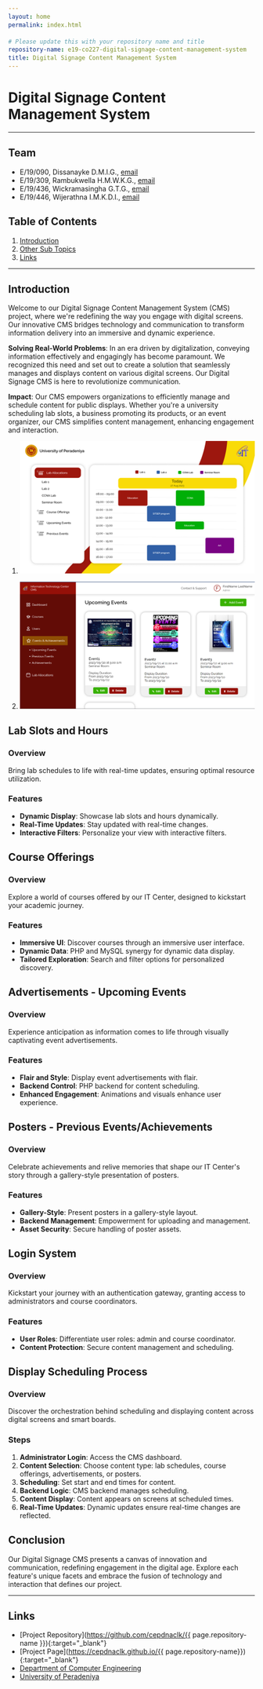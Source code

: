 ```yaml
---
layout: home
permalink: index.html

# Please update this with your repository name and title
repository-name: e19-co227-digital-signage-content-management-system
title: Digital Signage Content Management System
---
```


[comment]: # "This is the standard layout for the project, but you can clean this and use your own template"

# Digital Signage Content Management System

---

<!-- 
This is a sample image, to show how to add images to your page. To learn more options, please refer [this](https://projects.ce.pdn.ac.lk/docs/faq/how-to-add-an-image/)

![Sample Image](./images/sample.png)
 -->

## Team
-  E/19/090, Dissanayke D.M.I.G., [email](mailto:e19090@eng.pdn.ac.lk)
-  E/19/309, Rambukwella H.M.W.K.G., [email](mailto:e19309@eng.pdn.ac.lk)
-  E/19/436, Wickramasingha G.T.G., [email](mailto:e19436@eng.pdn.ac.lk)
-  E/19/446, Wijerathna I.M.K.D.I., [email](mailto:e19446@eng.pdn.ac.lk)

## Table of Contents
1. [Introduction](#introduction)
2. [Other Sub Topics](#other-sub-topics)
3. [Links](#links)

---

## Introduction

Welcome to our Digital Signage Content Management System (CMS) project, where we're redefining the way you engage with digital screens. Our innovative CMS bridges technology and communication to transform information delivery into an immersive and dynamic experience.

**Solving Real-World Problems**: In an era driven by digitalization, conveying information effectively and engagingly has become paramount. We recognized this need and set out to create a solution that seamlessly manages and displays content on various digital screens. Our Digital Signage CMS is here to revolutionize communication.

**Impact**: Our CMS empowers organizations to efficiently manage and schedule content for public displays. Whether you're a university scheduling lab slots, a business promoting its products, or an event organizer, our CMS simplifies content management, enhancing engagement and interaction.

1. ![Smart TV - Public Display](./images/public.png)

2. ![Admin Web Pages](./images/admin.png)

## Lab Slots and Hours

### Overview

Bring lab schedules to life with real-time updates, ensuring optimal resource utilization.

### Features

- **Dynamic Display**: Showcase lab slots and hours dynamically.
- **Real-Time Updates**: Stay updated with real-time changes.
- **Interactive Filters**: Personalize your view with interactive filters.

## Course Offerings

### Overview

Explore a world of courses offered by our IT Center, designed to kickstart your academic journey.

### Features

- **Immersive UI**: Discover courses through an immersive user interface.
- **Dynamic Data**: PHP and MySQL synergy for dynamic data display.
- **Tailored Exploration**: Search and filter options for personalized discovery.

## Advertisements - Upcoming Events

### Overview

Experience anticipation as information comes to life through visually captivating event advertisements.

### Features

- **Flair and Style**: Display event advertisements with flair.
- **Backend Control**: PHP backend for content scheduling.
- **Enhanced Engagement**: Animations and visuals enhance user experience.

## Posters - Previous Events/Achievements

### Overview

Celebrate achievements and relive memories that shape our IT Center's story through a gallery-style presentation of posters.

### Features

- **Gallery-Style**: Present posters in a gallery-style layout.
- **Backend Management**: Empowerment for uploading and management.
- **Asset Security**: Secure handling of poster assets.

## Login System

### Overview

Kickstart your journey with an authentication gateway, granting access to administrators and course coordinators.

### Features

- **User Roles**: Differentiate user roles: admin and course coordinator.
- **Content Protection**: Secure content management and scheduling.

## Display Scheduling Process

### Overview

Discover the orchestration behind scheduling and displaying content across digital screens and smart boards.

### Steps

1. **Administrator Login**: Access the CMS dashboard.
2. **Content Selection**: Choose content type: lab schedules, course offerings, advertisements, or posters.
3. **Scheduling**: Set start and end times for content.
4. **Backend Logic**: CMS backend manages scheduling.
5. **Content Display**: Content appears on screens at scheduled times.
6. **Real-Time Updates**: Dynamic updates ensure real-time changes are reflected.

## Conclusion

Our Digital Signage CMS presents a canvas of innovation and communication, redefining engagement in the digital age. Explore each feature's unique facets and embrace the fusion of technology and interaction that defines our project.

---






## Links

- [Project Repository](https://github.com/cepdnaclk/{{ page.repository-name }}){:target="_blank"}
- [Project Page](https://cepdnaclk.github.io/{{ page.repository-name}}){:target="_blank"}
- [Department of Computer Engineering](http://www.ce.pdn.ac.lk/)
- [University of Peradeniya](https://eng.pdn.ac.lk/)


[//]: # (Please refer this to learn more about Markdown syntax)
[//]: # (https://github.com/adam-p/markdown-here/wiki/Markdown-Cheatsheet)
